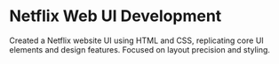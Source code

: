 # Netflix Web UI Development
Created a Netflix website UI using HTML and CSS, replicating core UI elements and design features.
Focused on layout precision and styling.
